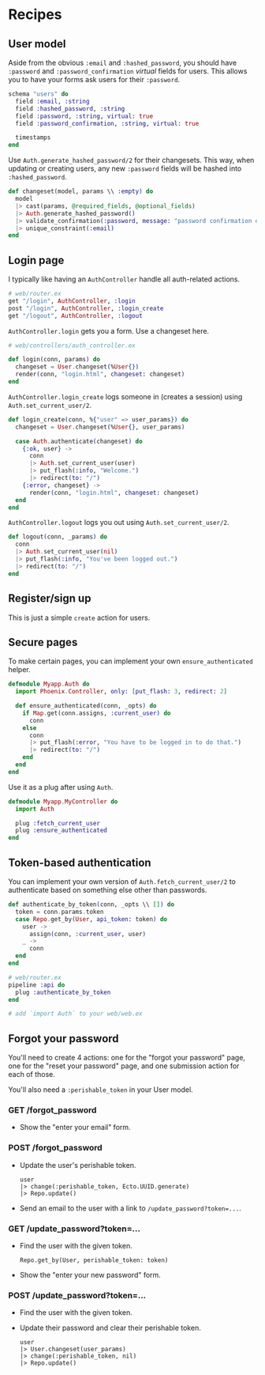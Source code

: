 # Recipes

## User model

Aside from the obvious `:email` and `:hashed_password`, you should have
`:password` and `:password_confirmation` _virtual_ fields for users. This
allows you to have your forms ask users for their `:password`.

```elixir
schema "users" do
  field :email, :string
  field :hashed_password, :string
  field :password, :string, virtual: true
  field :password_confirmation, :string, virtual: true

  timestamps
end
```

Use `Auth.generate_hashed_password/2` for their changesets. This way, when
updating or creating users, any new `:password` fields will be hashed into
`:hashed_password`.

```elixir
def changeset(model, params \\ :empty) do
  model
  |> cast(params, @required_fields, @optional_fields)
  |> Auth.generate_hashed_password()
  |> validate_confirmation(:password, message: "password confirmation doesn't match")
  |> unique_constraint(:email)
end
```

## Login page

I typically like having an `AuthController` handle all auth-related actions.

```elixir
# web/router.ex
get "/login", AuthController, :login
post "/login", AuthController, :login_create
get "/logout", AuthController, :logout
```

`AuthController.login` gets you a form. Use a changeset here.

```elixir
# web/controllers/auth_controller.ex

def login(conn, params) do
  changeset = User.changeset(%User{})
  render(conn, "login.html", changeset: changeset)
end
```

`AuthController.login_create` logs someone in (creates a session) using `Auth.set_current_user/2`.

```elixir
def login_create(conn, %{"user" => user_params}) do
  changeset = User.changeset(%User{}, user_params)

  case Auth.authenticate(changeset) do
    {:ok, user} ->
      conn
      |> Auth.set_current_user(user)
      |> put_flash(:info, "Welcome.")
      |> redirect(to: "/")
    {:error, changeset} ->
      render(conn, "login.html", changeset: changeset)
  end
end
```

`AuthController.logout` logs you out using `Auth.set_current_user/2`.

```elixir
def logout(conn, _params) do
  conn
  |> Auth.set_current_user(nil)
  |> put_flash(:info, "You've been logged out.")
  |> redirect(to: "/")
end
```

## Register/sign up

This is just a simple `create` action for users.

## Secure pages

To make certain pages, you can implement your own `ensure_authenticated` helper.

```elixir
defmodule Myapp.Auth do
  import Phoenix.Controller, only: [put_flash: 3, redirect: 2]

  def ensure_authenticated(conn, _opts) do
    if Map.get(conn.assigns, :current_user) do
      conn
    else
      conn
      |> put_flash(:error, "You have to be logged in to do that.")
      |> redirect(to: "/")
    end
  end
end
```

Use it as a plug after using `Auth`.

```elixir
defmodule Myapp.MyController do
  import Auth

  plug :fetch_current_user
  plug :ensure_authenticated
end
```

## Token-based authentication

You can implement your own version of `Auth.fetch_current_user/2` to
authenticate based on something else other than passwords.

```elixir
def authenticate_by_token(conn, _opts \\ []) do
  token = conn.params.token
  case Repo.get_by(User, api_token: token) do
    user ->
      assign(conn, :current_user, user)
    _ ->
      conn
  end
end
```

```elixir
# web/router.ex
pipeline :api do
  plug :authenticate_by_token
end

# add `import Auth` to your web/web.ex
```

## Forgot your password

You'll need to create 4 actions: one for the "forgot your password" page, one
for the "reset your password" page, and one submission action for each of those.

You'll also need a `:perishable_token` in your User model.

### GET /forgot_password

   - Show the "enter your email" form.

### POST /forgot_password

  - Update the user's perishable token.

        user
        |> change(:perishable_token, Ecto.UUID.generate)
        |> Repo.update()

  - Send an email to the user with a link to `/update_password?token=...`.

### GET /update_password?token=...

  - Find the user with the given token.

        Repo.get_by(User, perishable_token: token)

  - Show the "enter your new password" form.

### POST /update_password?token=...

  - Find the user with the given token.
  - Update their password and clear their perishable token.

        user
        |> User.changeset(user_params)
        |> change(:perishable_token, nil)
        |> Repo.update()
